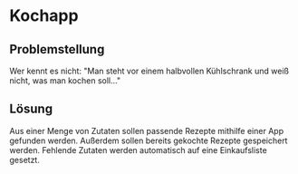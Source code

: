 # Kochapp

## Problemstellung
Wer kennt es nicht: "Man steht vor einem halbvollen Kühlschrank und weiß nicht, was man kochen soll..."

## Lösung
Aus einer Menge von Zutaten sollen passende Rezepte mithilfe einer App gefunden werden.
Außerdem sollen bereits gekochte Rezepte gespeichert werden.
Fehlende Zutaten werden automatisch auf eine Einkaufsliste gesetzt.

